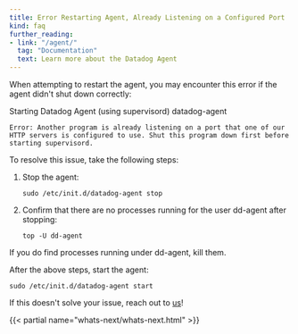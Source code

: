 ```yaml
---
title: Error Restarting Agent, Already Listening on a Configured Port
kind: faq
further_reading:
- link: "/agent/"
  tag: "Documentation"
  text: Learn more about the Datadog Agent
---
```


When attempting to restart the agent, you may encounter this error if the agent didn't shut down correctly:

Starting Datadog Agent (using supervisord) datadog-agent
```
Error: Another program is already listening on a port that one of our HTTP servers is configured to use. Shut this program down first before starting supervisord.
```

To resolve this issue, take the following steps:

1. Stop the agent:
    ```
    sudo /etc/init.d/datadog-agent stop
    ```
2. Confirm that there are no processes running for the user dd-agent after stopping:
    ```
    top -U dd-agent
    ```

If you do find processes running under dd-agent, kill them.

After the above steps, start the agent:
```
sudo /etc/init.d/datadog-agent start
```

If this doesn't solve your issue, reach out to [us](/help)!

{{< partial name="whats-next/whats-next.html" >}}